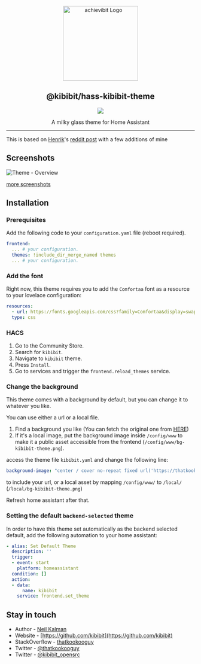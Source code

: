 <p align="center">
  <a href="https://github.com/Kibibit/hass-kibibit-theme/" target="blank"><img src="https://thatkookooguy.github.io/https-assets/hassio-theme-logo.png" width="200" alt="achievibit Logo" />
  </a>
  <h2 align="center">
    @kibibit/hass-kibibit-theme
  </h2>
</p>
<p align="center">
  <a href="https://github.com/custom-components/hacs"><img src="https://img.shields.io/badge/HACS-Default-orange.svg?style=for-the-badge"></a>
</p>
<p align="center">
  A milky glass theme for Home Assistant
</p>
<hr>

This is based on [Henrik](https://www.reddit.com/user/Trollet_/)'s [reddit post](https://www.reddit.com/r/homeassistant/comments/c4s28m/my_current_lovelace_ui_constructive_feedback_is/) with a few additions of mine

## Screenshots
![Theme - Overview](https://thatkookooguy.github.io/https-assets/dashboard-example.png)

[more screenshots](https://imgur.com/a/b7HaXx3#ExNC57m)

## Installation

### Prerequisites

Add the following code to your `configuration.yaml` file (reboot required).

```yaml
frontend:
  ... # your configuration.
  themes: !include_dir_merge_named themes
  ... # your configuration.
```

### Add the font
Right now, this theme requires you to add the `Comfortaa` font as a resource to your lovelace configuration:
```yaml
resources:
  - url: https://fonts.googleapis.com/css?family=Comfortaa&display=swap
  type: css
```

### HACS

1. Go to the Community Store.
2. Search for `kibibit`.
3. Navigate to `kibibit` theme.
4. Press `Install`.
6. Go to services and trigger the `frontend.reload_themes` service.

### Change the background

This theme comes with a background by default, but you can change it to whatever you like.

You can use either a url or a local file.

1. Find a background you like (You can fetch the original one from [HERE](https://thatkookooguy.github.io/https-assets/bg-kibibit-theme.png))
2. If it's a local image, put the background image inside `/config/www` to make it a public asset accessible from the frontend (`/config/www/bg-kibibit-theme.png`).

access the theme file `kibibit.yaml` and change the following line:

```yaml
background-image: "center / cover no-repeat fixed url('https://thatkookooguy.github.io/https-assets/bg-kibibit-theme.png')"
```

to include your url, or a local asset by mapping `/config/www/` to `/local/` (`/local/bg-kibibit-theme.png`)

Refresh home assistant after that.

### Setting the default `backend-selected` theme
In order to have this theme set automatically as the backend selected default, add the following automation to your home assistant:
```yaml
- alias: Set Default Theme
  description: ''
  trigger:
  - event: start
    platform: homeassistant
  condition: []
  action:
  - data:
      name: kibibit
    service: frontend.set_theme
```

## Stay in touch

- Author - [Neil Kalman](https://github.com/thatkookooguy)
- Website - [https://github.com/kibibit](https://github.com/kibibit)
- StackOverflow - [thatkookooguy](https://stackoverflow.com/users/1788884/thatkookooguy)
- Twitter - [@thatkookooguy](https://twitter.com/thatkookooguy)
- Twitter - [@kibibit_opensrc](https://twitter.com/kibibit_opensrc)
